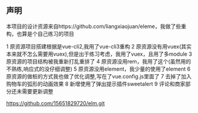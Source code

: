 ## 声明

本项目的设计资源来自https://github.com/liangxiaojuan/eleme，我做了些重构，也算是个自己练习的项目

1 原资源项目搭建根据是vue-cli2,我用了vue-cli3重构
2 原资源没有用vuex(其实本来就不怎么需要用vuex),但是出于练习考虑，我用了vuex，且用了多module
3 原资源的项目结构被我重新打乱重排了
4 原资源没用rem，我用了这个(虽然用的不熟练,响应式的没仔细调整)
5 原资源没用element，我少量的使用了element
6 原资源的做桩的方式我也做了优化调整,写在了vue.config.js里面了
7 去掉了加入购物车的弧形的动画效果
8 新增使用了弹出提示插件sweetalert
9 评论和商家部分还未需要更新调整

https://github.com/15651829720/elm.git